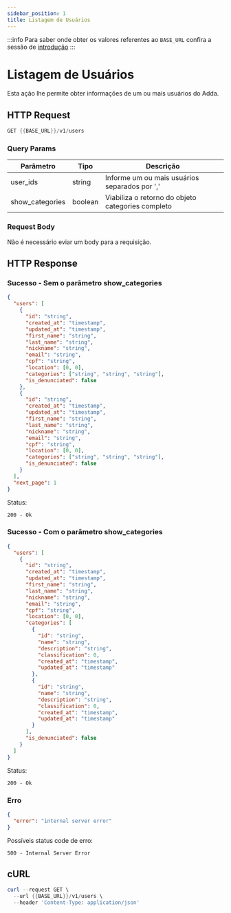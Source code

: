 ```yaml
---
sidebar_position: 1
title: Listagem de Usuários
---
```


:::info
Para saber onde obter os valores referentes ao `BASE_URL` confira a sessão de [introdução](../../intro)
:::

# Listagem de Usuários

Esta ação lhe permite obter informações de um ou mais usuários do Adda.

## HTTP Request

```powershell
GET {{BASE_URL}}/v1/users
```

### Query Params

| Parâmetro       | Tipo    | Descrição                                         |
| --------------- | ------- | ------------------------------------------------- |
| user_ids        | string  | Informe um ou mais usuários separados por ','     |
| show_categories | boolean | Viabiliza o retorno do objeto categories completo |

### Request Body

Não é necessário eviar um body para a requisição.

## HTTP Response

### Sucesso - Sem o parâmetro show_categories

```json
{
  "users": [
    {
      "id": "string",
      "created_at": "timestamp",
      "updated_at": "timestamp",
      "first_name": "string",
      "last_name": "string",
      "nickname": "string",
      "email": "string",
      "cpf": "string",
      "location": [0, 0],
      "categories": ["string", "string", "string"],
      "is_denunciated": false
    },
    {
      "id": "string",
      "created_at": "timestamp",
      "updated_at": "timestamp",
      "first_name": "string",
      "last_name": "string",
      "nickname": "string",
      "email": "string",
      "cpf": "string",
      "location": [0, 0],
      "categories": ["string", "string", "string"],
      "is_denunciated": false
    }
  ],
  "next_page": 1
}
```

Status:

```
200 - Ok
```

### Sucesso - Com o parâmetro show_categories

```json
{
  "users": [
    {
      "id": "string",
      "created_at": "timestamp",
      "updated_at": "timestamp",
      "first_name": "string",
      "last_name": "string",
      "nickname": "string",
      "email": "string",
      "cpf": "string",
      "location": [0, 0],
      "categories": [
        {
          "id": "string",
          "name": "string",
          "description": "string",
          "classification": 0,
          "created_at": "timestamp",
          "updated_at": "timestamp"
        },
        {
          "id": "string",
          "name": "string",
          "description": "string",
          "classification": 0,
          "created_at": "timestamp",
          "updated_at": "timestamp"
        }
      ],
      "is_denunciated": false
    }
  ]
}
```

Status:

```
200 - Ok
```

### Erro

```json
{
  "error": "internal server error"
}
```

Possíveis status code de erro:

```
500 - Internal Server Error
```

## cURL

```powershell
curl --request GET \
  --url {{BASE_URL}}/v1/users \
  --header 'Content-Type: application/json'
```
